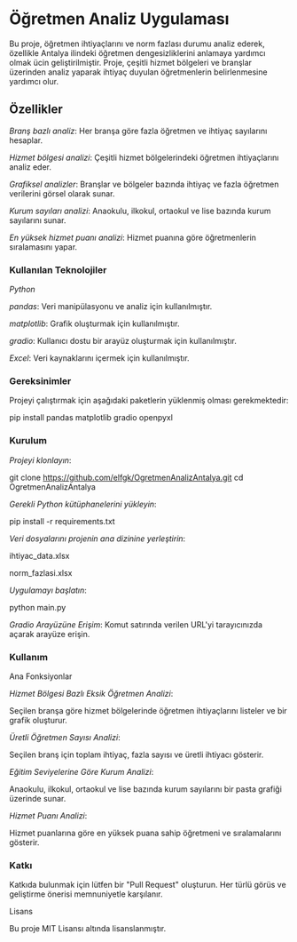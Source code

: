 # Öğretmen Analiz Uygulaması

Bu proje, öğretmen ihtiyaçlarını ve norm fazlası durumu analiz ederek, özellikle Antalya ilindeki öğretmen dengesizliklerini anlamaya yardımcı olmak ücin geliştirilmiştir. Proje, çeşitli hizmet bölgeleri ve branşlar üzerinden analiz yaparak ihtiyaç duyulan öğretmenlerin belirlenmesine yardımcı olur.

## Özellikler

*Branş bazlı analiz*: Her branşa göre fazla öğretmen ve ihtiyaç sayılarını hesaplar.

*Hizmet bölgesi analizi*: Çeşitli hizmet bölgelerindeki öğretmen ihtiyaçlarını analiz eder.

*Grafiksel analizler*: Branşlar ve bölgeler bazında ihtiyaç ve fazla öğretmen verilerini görsel olarak sunar.

*Kurum sayıları analizi*: Anaokulu, ilkokul, ortaokul ve lise bazında kurum sayılarını sunar.

*En yüksek hizmet puanı analizi*: Hizmet puanına göre öğretmenlerin sıralamasını yapar.

### Kullanılan Teknolojiler

*Python*

*pandas*: Veri manipülasyonu ve analiz için kullanılmıştır.

*matplotlib*: Grafik oluşturmak için kullanılmıştır.

*gradio*: Kullanıcı dostu bir arayüz oluşturmak için kullanılmıştır.

*Excel*: Veri kaynaklarını içermek için kullanılmıştır.

### Gereksinimler

Projeyi çalıştırmak için aşağıdaki paketlerin yüklenmiş olması gerekmektedir:

pip install pandas matplotlib gradio openpyxl

### Kurulum

*Projeyi klonlayın*:

git clone https://github.com/elfgk/OgretmenAnalizAntalya.git
cd OgretmenAnalizAntalya

*Gerekli Python kütüphanelerini yükleyin*:

pip install -r requirements.txt

*Veri dosyalarını projenin ana dizinine yerleştirin*:

ihtiyac_data.xlsx

norm_fazlasi.xlsx

*Uygulamayı başlatın*:

python main.py

*Gradio Arayüzüne Erişim*:
Komut satırında verilen URL'yi tarayıcınızda açarak arayüze erişin.

### Kullanım

Ana Fonksiyonlar

*Hizmet Bölgesi Bazlı Eksik Öğretmen Analizi*:

Seçilen branşa göre hizmet bölgelerinde öğretmen ihtiyaçlarını listeler ve bir grafik oluşturur.

*Üretli Öğretmen Sayısı Analizi*:

Seçilen branş için toplam ihtiyaç, fazla sayısı ve üretli ihtiyacı gösterir.

*Eğitim Seviyelerine Göre Kurum Analizi*:

Anaokulu, ilkokul, ortaokul ve lise bazında kurum sayılarını bir pasta grafiği üzerinde sunar.

*Hizmet Puanı Analizi*:

Hizmet puanlarına göre en yüksek puana sahip öğretmeni ve sıralamalarını gösterir.

### Katkı

Katkıda bulunmak için lütfen bir "Pull Request" oluşturun. Her türlü görüs ve geliştirme önerisi memnuniyetle karşılanır.

Lisans

Bu proje MIT Lisansı altında lisanslanmıştır.

